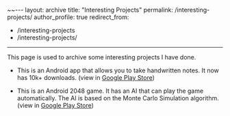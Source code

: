 ~~---
layout: archive
title: "Interesting  Projects"
permalink: /interesting-projects/
author_profile: true
redirect_from:
- /interesting-projects
- /interesting-projects/
---

This page is used to archive some interesting projects I have done.

- This is an Android app that allows you to take handwritten notes. It now has 10k+ downloads. (view in [Google Play Store](https://play.google.com/store/apps/details?id=com.lyk.immersivenote))

- This is an Android 2048 game. It has an AI that can play the game automatically. The AI is based on the Monte Carlo Simulation algorithm. (view in [Google Play Store](https://play.google.com/store/apps/details?id=com.lyk.ai_2048))



